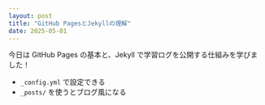 ```yaml
---
layout: post
title: "GitHub PagesとJekyllの理解"
date: 2025-05-01
---
```


今日は GitHub Pages の基本と、Jekyll で学習ログを公開する仕組みを学びました！

- `_config.yml` で設定できる
- `_posts/` を使うとブログ風になる
